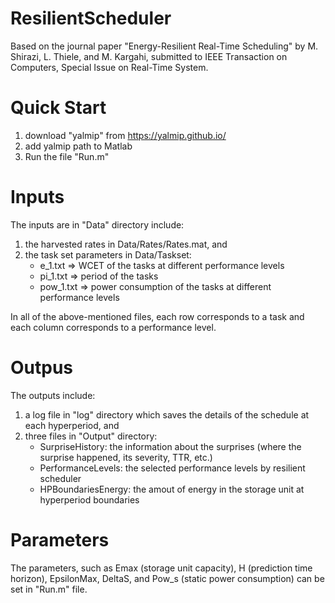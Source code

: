 # ResilientScheduler
Based on the journal paper "Energy-Resilient Real-Time Scheduling" by M. Shirazi, L. Thiele, and M. Kargahi, submitted to IEEE Transaction on Computers, Special Issue on Real-Time System.

# Quick Start
1) download "yalmip" from https://yalmip.github.io/
2) add yalmip path to Matlab
3) Run the file "Run.m"

# Inputs
The inputs are in "Data" directory include:
1) the harvested rates in Data/Rates/Rates.mat, and
2) the task set parameters in Data/Taskset:
     * e_1.txt => WCET of the tasks at different performance levels
     * pi_1.txt => period of the tasks
     * pow_1.txt => power consumption of the tasks at different performance levels
     
In all of the above-mentioned files, each row corresponds to a task and each column corresponds to a performance level.

# Outpus
The outputs include:
1) a log file in "log" directory which saves the details of the schedule at each hyperperiod, and
2) three files in "Output" directory:
    - SurpriseHistory: the information about the surprises (where the surprise happened, its severity, TTR, etc.)
    - PerformanceLevels: the selected performance levels by resilient scheduler
    - HPBoundariesEnergy: the amout of energy in the storage unit at hyperperiod boundaries

# Parameters
The parameters, such as Emax (storage unit capacity), H (prediction time horizon), EpsilonMax, DeltaS, and Pow_s (static power consumption) can be set in "Run.m" file.
